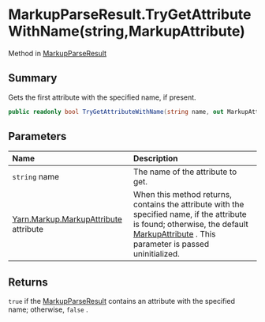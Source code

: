 # MarkupParseResult.TryGetAttributeWithName(string,MarkupAttribute)

Method in [MarkupParseResult](/docs/api/csharp/yarn.markup.markupparseresult.md)

## Summary


Gets the first attribute with the specified name, if present.


```csharp
public readonly bool TryGetAttributeWithName(string name, out MarkupAttribute attribute)
```

## Parameters

|Name|Description|
|:---|:---|
|`string` name|The name of the attribute to get.|
|[Yarn.Markup.MarkupAttribute](/docs/api/csharp/yarn.markup.markupattribute.md) attribute|When this method returns, contains the attribute with the specified name, if the attribute is found; otherwise, the default  <a href="yarn.markup.markupattribute.md">MarkupAttribute</a> . This parameter is passed uninitialized.|

## Returns

`true`  if the  <a href="yarn.markup.markupparseresult.md">MarkupParseResult</a>  contains an attribute with the
specified name; otherwise,  `false` .


